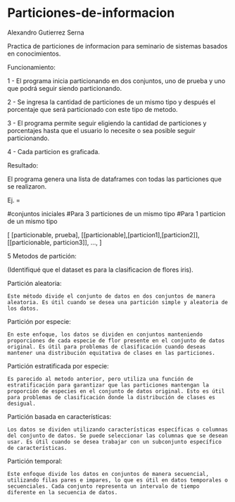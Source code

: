 # Particiones-de-informacion
Alexandro Gutierrez Serna

Practica de particiones de informacion para seminario de sistemas basados en conocimientos.

Funcionamiento:

  1 - El programa inicia particionando en dos conjuntos, uno de prueba y uno que podrá seguir siendo particionando.
  
  2 - Se ingresa la cantidad de particiones de un mismo tipo y después el porcentaje que será particionado con este tipo de metodo.
  
  3 - El programa permite seguir eligiendo la cantidad de particiones y porcentajes hasta que el usuario lo necesite o sea posible seguir particionando.
  
  4 - Cada particion es graficada.
  


Resultado:

  El programa genera una lista de dataframes con todas las particiones que se realizaron.
  
  Ej. =
  
  #conjuntos iniciales     #Para 3 particiones de un mismo tipo         #Para 1 particion de un mismo tipo
  
  [ 
  [particionable, prueba], [[particionable],[particion1],[particion2]], [[particionable, particion3]], ...,
  ]
  

  5 Metodos de partición:
  
  (Identifiqué que el dataset es para la clasificacion de flores iris).
  
  
Partición aleatoria:

    Este método divide el conjunto de datos en dos conjuntos de manera aleatoria. Es útil cuando se desea una partición simple y aleatoria de los datos.
    
  
Partición por especie: 

    En este enfoque, los datos se dividen en conjuntos manteniendo proporciones de cada especie de flor presente en el conjunto de datos original. Es útil para problemas de clasificación cuando deseas mantener una distribución equitativa de clases en las particiones.
    

Partición estratificada por especie:

    Es parecido al metodo anterior, pero utiliza una función de estratificación para garantizar que las particiones mantengan la proporción de especies en el conjunto de datos original. Esto es útil para problemas de clasificación donde la distribución de clases es desigual.
    

Partición basada en características: 

    Los datos se dividen utilizando características específicas o columnas del conjunto de datos. Se puede seleccionar las columnas que se desean usar. Es útil cuando se desea trabajar con un subconjunto específico de características.
    

Partición temporal:

    Este enfoque divide los datos en conjuntos de manera secuencial, utilizando filas pares e impares, lo que es útil en datos temporales o secuenciales. Cada conjunto representa un intervalo de tiempo diferente en la secuencia de datos.
    
